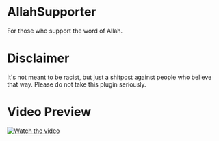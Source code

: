 # AllahSupporter
For those who support the word of Allah.

# Disclaimer 
It's not meant to be racist, but just a shitpost against
people who believe that way. Please do not take this plugin seriously.

# Video Preview
[![Watch the video](https://i.ibb.co/3WjDZh7/preview.png)](https://streamable.com/7x4kvp)
